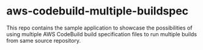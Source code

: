# aws-codebuild-multiple-buildspec

This repo contains the sample application to showcase the possibilities of using multiple AWS CodeBuild build specification files to run multiple builds from same source repository.

